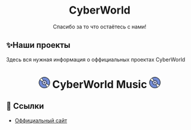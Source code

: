 <h1 align="center">CyberWorld</h1>
<p align="center">Спасибо за то что остаётесь с нами!</p>

## ✨Наши проекты
Здесь вся нужная информация о оффициальных проектах CyberWorld

<h1 align="center"><img src="./assets/logo.gif" width="30px"> CyberWorld Music <img src="./assets/logo.gif" width="30px"></h1>

## 📎 Ссылки
- [Оффициальный сайт](https://cyberworld-music.ga)
